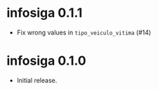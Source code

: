 # infosiga 0.1.1

* Fix wrong values in `tipo_veiculo_vitima` (#14)

# infosiga 0.1.0

* Initial release.
